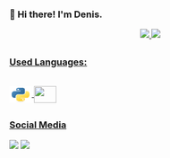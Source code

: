 ### 👋 Hi there! I'm Denis.

<!--
**DBernardes/DBernardes** is a ✨ _special_ ✨ repository because its `README.md` (this file) appears on your GitHub profile.

Here are some ideas to get you started:

- 🔭 I’m currently working on the project of the astronomical instrument Simultaneous Polarimeter and Rapid Camera in Four Bands (SPARC4).
- 📫 How to reach me: denis.bernardes099@gmail.com
-->

<div align="center">
  <a href="https://github.com/dbernardes">
  <img width="415em" src="https://github-readme-stats.vercel.app/api?username=dbernardes&show_icons=true&theme=dracula&include_all_commits=true&count_private=true"/>
  <img width="500em" src="https://github-readme-stats.vercel.app/api/top-langs/?username=dbernardes&layout=compact&langs_count=7&theme=dracula"/>
</div>
  
  ##
  ### Used Languages:
  <div style="display: inline_block"><br> 
  <img align="center" height="30" width="40" src="https://raw.githubusercontent.com/devicons/devicon/master/icons/python/python-original.svg">
  <img align="center" height="30" width="40" src="https://cdn.jsdelivr.net/gh/devicons/devicon/icons/labview/labview-original-wordmark.svg" />  
</div>
    
  ##
 ### Social Media
<div>      	 
  <a href = "mailto:denis.bernardes099@gmail.com"><img src="https://img.shields.io/badge/Gmail-D14836?style=for-the-badge&logo=gmail&logoColor=white" target="_blank"></a>
  <a href="https://www.linkedin.com/in/denis-bernardes-9b0608152/" target="_blank"><img src="https://img.shields.io/badge/-LinkedIn-%230077B5?style=for-the-badge&logo=linkedin&logoColor=white" target="_blank"></a> 
